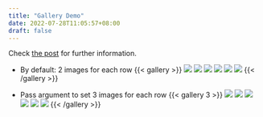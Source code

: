 ```yaml
---
title: "Gallery Demo"
date: 2022-07-28T11:05:57+08:00
draft: false
---
```


Check [the post](https://aben20807.github.io/posts/20220728-hugo-easy-gallery-shortcode/) for further information.

+ By default: 2 images for each row
{{< gallery >}}
![](https://lh3.googleusercontent.com/d/1tsVgnbzdlfd_Z7Tfc1hUMcOOJdRNXjiG)
![](https://lh3.googleusercontent.com/d/103Px8qweHdYArR4oKnfECemj7VvKIyZc)
![](https://lh3.googleusercontent.com/d/1Fc-3RFGatHTJVCvgh1Sb2HYjfF37XaOb)
![](https://lh3.googleusercontent.com/d/1P8sh0W4uJZiAQFtNLqhjoDxOpkqCC4OD)
![](https://lh3.googleusercontent.com/d/1Fw5s4G3nYrxvcZmqsXznsvKD-j72YX-x)
![](https://lh3.googleusercontent.com/d/1EhG_SVxnwGNZchfBCEN6Gw7aHGCgRoOp)
{{< /gallery >}}

+ Pass argument to set 3 images for each row
{{< gallery 3 >}}
![](https://lh3.googleusercontent.com/d/1tsVgnbzdlfd_Z7Tfc1hUMcOOJdRNXjiG)
![](https://lh3.googleusercontent.com/d/103Px8qweHdYArR4oKnfECemj7VvKIyZc)
![](https://lh3.googleusercontent.com/d/1Fc-3RFGatHTJVCvgh1Sb2HYjfF37XaOb)
![](https://lh3.googleusercontent.com/d/1P8sh0W4uJZiAQFtNLqhjoDxOpkqCC4OD)
![](https://lh3.googleusercontent.com/d/1Fw5s4G3nYrxvcZmqsXznsvKD-j72YX-x)
![](https://lh3.googleusercontent.com/d/1EhG_SVxnwGNZchfBCEN6Gw7aHGCgRoOp)
{{< /gallery >}}

